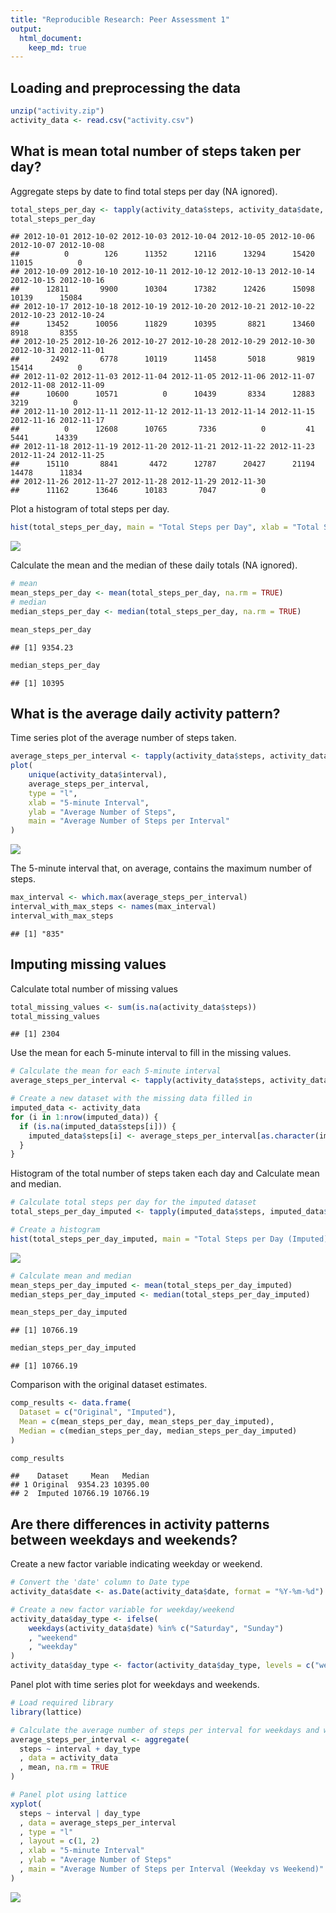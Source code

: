 ```yaml
---
title: "Reproducible Research: Peer Assessment 1"
output: 
  html_document:
    keep_md: true
---
```



## Loading and preprocessing the data


```r
unzip("activity.zip")
activity_data <- read.csv("activity.csv")
```

## What is mean total number of steps taken per day?

Aggregate steps by date to find total steps per day (NA ignored).


```r
total_steps_per_day <- tapply(activity_data$steps, activity_data$date, sum, na.rm = TRUE)
total_steps_per_day
```

```
## 2012-10-01 2012-10-02 2012-10-03 2012-10-04 2012-10-05 2012-10-06 2012-10-07 2012-10-08 
##          0        126      11352      12116      13294      15420      11015          0 
## 2012-10-09 2012-10-10 2012-10-11 2012-10-12 2012-10-13 2012-10-14 2012-10-15 2012-10-16 
##      12811       9900      10304      17382      12426      15098      10139      15084 
## 2012-10-17 2012-10-18 2012-10-19 2012-10-20 2012-10-21 2012-10-22 2012-10-23 2012-10-24 
##      13452      10056      11829      10395       8821      13460       8918       8355 
## 2012-10-25 2012-10-26 2012-10-27 2012-10-28 2012-10-29 2012-10-30 2012-10-31 2012-11-01 
##       2492       6778      10119      11458       5018       9819      15414          0 
## 2012-11-02 2012-11-03 2012-11-04 2012-11-05 2012-11-06 2012-11-07 2012-11-08 2012-11-09 
##      10600      10571          0      10439       8334      12883       3219          0 
## 2012-11-10 2012-11-11 2012-11-12 2012-11-13 2012-11-14 2012-11-15 2012-11-16 2012-11-17 
##          0      12608      10765       7336          0         41       5441      14339 
## 2012-11-18 2012-11-19 2012-11-20 2012-11-21 2012-11-22 2012-11-23 2012-11-24 2012-11-25 
##      15110       8841       4472      12787      20427      21194      14478      11834 
## 2012-11-26 2012-11-27 2012-11-28 2012-11-29 2012-11-30 
##      11162      13646      10183       7047          0
```

Plot a histogram of total steps per day.


```r
hist(total_steps_per_day, main = "Total Steps per Day", xlab = "Total Steps", breaks = 20)
```

![](PA1_template_files/figure-html/unnamed-chunk-3-1.png)<!-- -->

Calculate the mean and the median of these daily totals (NA ignored).


```r
# mean
mean_steps_per_day <- mean(total_steps_per_day, na.rm = TRUE)
# median
median_steps_per_day <- median(total_steps_per_day, na.rm = TRUE)

mean_steps_per_day
```

```
## [1] 9354.23
```

```r
median_steps_per_day
```

```
## [1] 10395
```

## What is the average daily activity pattern?

Time series plot of the average number of steps taken.


```r
average_steps_per_interval <- tapply(activity_data$steps, activity_data$interval, mean, na.rm = TRUE)
plot(
    unique(activity_data$interval),
    average_steps_per_interval,
    type = "l",
    xlab = "5-minute Interval",
    ylab = "Average Number of Steps", 
    main = "Average Number of Steps per Interval"
)
```

![](PA1_template_files/figure-html/unnamed-chunk-5-1.png)<!-- -->

The 5-minute interval that, on average, contains the maximum number of steps.


```r
max_interval <- which.max(average_steps_per_interval)
interval_with_max_steps <- names(max_interval)
interval_with_max_steps
```

```
## [1] "835"
```

## Imputing missing values

Calculate total number of missing values


```r
total_missing_values <- sum(is.na(activity_data$steps))
total_missing_values
```

```
## [1] 2304
```

Use the mean for each 5-minute interval to fill in the missing values.


```r
# Calculate the mean for each 5-minute interval
average_steps_per_interval <- tapply(activity_data$steps, activity_data$interval, mean, na.rm = TRUE)

# Create a new dataset with the missing data filled in
imputed_data <- activity_data
for (i in 1:nrow(imputed_data)) {
  if (is.na(imputed_data$steps[i])) {
    imputed_data$steps[i] <- average_steps_per_interval[as.character(imputed_data$interval[i])]
  }
}
```

Histogram of the total number of steps taken each day and Calculate mean and median.


```r
# Calculate total steps per day for the imputed dataset
total_steps_per_day_imputed <- tapply(imputed_data$steps, imputed_data$date, sum)

# Create a histogram
hist(total_steps_per_day_imputed, main = "Total Steps per Day (Imputed)", xlab = "Total Steps", breaks = 20)
```

![](PA1_template_files/figure-html/unnamed-chunk-9-1.png)<!-- -->


```r
# Calculate mean and median
mean_steps_per_day_imputed <- mean(total_steps_per_day_imputed)
median_steps_per_day_imputed <- median(total_steps_per_day_imputed)

mean_steps_per_day_imputed
```

```
## [1] 10766.19
```

```r
median_steps_per_day_imputed
```

```
## [1] 10766.19
```

Comparison with the original dataset estimates.


```r
comp_results <- data.frame(
  Dataset = c("Original", "Imputed"),
  Mean = c(mean_steps_per_day, mean_steps_per_day_imputed),
  Median = c(median_steps_per_day, median_steps_per_day_imputed)
)

comp_results
```

```
##    Dataset     Mean   Median
## 1 Original  9354.23 10395.00
## 2  Imputed 10766.19 10766.19
```

## Are there differences in activity patterns between weekdays and weekends?

Create a new factor variable indicating weekday or weekend.


```r
# Convert the 'date' column to Date type
activity_data$date <- as.Date(activity_data$date, format = "%Y-%m-%d")

# Create a new factor variable for weekday/weekend
activity_data$day_type <- ifelse(
    weekdays(activity_data$date) %in% c("Saturday", "Sunday")
    , "weekend"
    , "weekday"
)
activity_data$day_type <- factor(activity_data$day_type, levels = c("weekday", "weekend"))
```

Panel plot with time series plot for weekdays and weekends.


```r
# Load required library
library(lattice)

# Calculate the average number of steps per interval for weekdays and weekends
average_steps_per_interval <- aggregate(
  steps ~ interval + day_type
  , data = activity_data
  , mean, na.rm = TRUE
)

# Panel plot using lattice
xyplot(
  steps ~ interval | day_type
  , data = average_steps_per_interval
  , type = "l"
  , layout = c(1, 2)
  , xlab = "5-minute Interval"
  , ylab = "Average Number of Steps"
  , main = "Average Number of Steps per Interval (Weekday vs Weekend)"
)
```

![](PA1_template_files/figure-html/unnamed-chunk-13-1.png)<!-- -->
